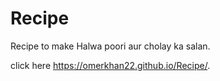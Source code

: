 # Recipe
Recipe to make Halwa poori aur cholay ka salan.

click here https://omerkhan22.github.io/Recipe/.
